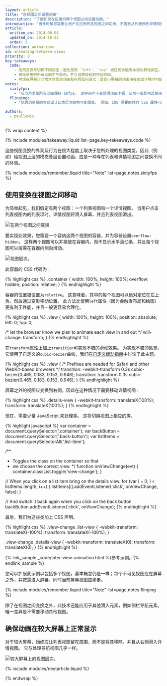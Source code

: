 ```yaml
---
layout: article
title: "在视图之间设置动画"
description: "了解如何在应用的两个视图之间设置动画。"
introduction: "很多时候您需要让用户在应用的各视图之间切换，不管是从列表换到详情视图，还是显示侧栏导航。 这些视图之间的动画对于吸引用户很有用，并给您的项目增加更多活力。"
article:
  written_on: 2014-08-08
  updated_on: 2014-10-22
  order: 5
collection: animations
id: animating-between-views
priority: 0
key-takeaways:
  code:
    - 使用变换来切换不同视图；避免使用 `left`、`top` 或任何会触发布局的其他属性。
    - 确保使用的所有动画生气勃勃，并且设置较短的持续时间。
    - 考虑在屏幕尺寸增大时您的动画和布局如何变化；适合小屏幕的动画用在桌面环境时可能看起来很怪。
notes:
  sixtyfps:
    - "应当力求使所有动画保持 60fps。 这样用户不会觉得动画卡顿，从而不会影响其使用体验。 确保在动画开始之前，针对您打算更改的属性为动画元素设置 will-change。 对于视图变换，您很可能要使用 <code>will-change: transform</code>。"
  flinging:
    - "以跨浏览器的方式设计此类层次结构可能很难。 例如，iOS 需要额外的 CSS 属性<code>-webkit-overflow-scrolling: touch</code>来“重新启用”抛式滚动，但是您不能像使用标准溢出属性一样，控制动作所针对的轴。 一定要在各种设备上测试您的实现方法！"

authors:
  - paullewis
---
```

{% wrap content %}

{% include modules/takeaway.liquid list=page.key-takeaways.code %}

这些视图变换的外观及行为在很大程度上取决于您所处理的视图类型，因此（例如）给视图上层的模态叠层设置动画，应是一种与在列表和详情视图之间变换不同的体验。

{% include modules/remember.liquid title="Note" list=page.notes.sixtyfps %}

## 使用变换在视图之间移动

为简单起见，我们假定有两个视图：一个列表视图和一个详情视图。 当用户点击列表视图内的列表项时，详情视图将滑入屏幕，并且列表视图滑出。

<img src="imgs/gifs/view-translate.gif" alt="在两个视图之间变换" />

要实现此效果，您需要一个容纳这两个视图的容器，并为容器设置`overflow: hidden`。 这样两个视图可以并排放在容器内，而不显示水平滚动条，并且每个视图可以按需在容器内侧向滑动。

<img src="imgs/container-two-views.svg" alt="视图层次。" />

此容器的 CSS 代码为：

{% highlight css %}
.container {
  width: 100%;
  height: 100%;
  overflow: hidden;
  position: relative;
}
{% endhighlight %}

容器的位置被设置为`relative`。 这意味着，其中的每个视图可以绝对定位在左上角，然后通过变形移动位置。 此方法比使用`left`属性（因为会触发布局和绘图）更有利于性能，并且一般更容易合理化。

{% highlight css %}
.view {
  width: 100%;
  height: 100%;
  position: absolute;
  left: 0;
  top: 0;

  /* let the browser know we plan to animate
     each view in and out */
  will-change: transform;
}
{% endhighlight %}

在`transform`属性上加上`transition`可实现不错的滑动效果。 为实现不错的感觉，它使用了自定义的`cubic-bezier`曲线，我们在[自定义缓动指南](custom-easing.html)中讨论了此主题。

{% highlight css %}
.view {
  /* Prefixes are needed for Safari and other WebKit-based browsers */
  transition: -webkit-transform 0.3s cubic-bezier(0.465, 0.183, 0.153, 0.946);
  transition: transform 0.3s cubic-bezier(0.465, 0.183, 0.153, 0.946);
}
{% endhighlight %}

屏幕之外的视图应变换到右侧，因此在这种情况下需要移动详情视图：

{% highlight css %}
.details-view {
  -webkit-transform: translateX(100%);
  transform: translateX(100%);
}
{% endhighlight %}

现在，需要少量 JavaScript 来处理类。 这将切换视图上相应的类。

{% highlight javascript %}
var container = document.querySelector('.container');
var backButton = document.querySelector('.back-button');
var listItems = document.querySelectorAll('.list-item');

/**
 * Toggles the class on the container so that
 * we choose the correct view.
 */
function onViewChange(evt) {
  container.classList.toggle('view-change');
}

// When you click on a list item bring on the details view.
for (var i = 0; i < listItems.length; i++) {
  listItems[i].addEventListener('click', onViewChange, false);
}

// And switch it back again when you click on the back button
backButton.addEventListener('click', onViewChange);
{% endhighlight %}

最后，我们为这些类加上 CSS 声明。

{% highlight css %}
.view-change .list-view {
  -webkit-transform: translateX(-100%);
  transform: translateX(-100%);
}

.view-change .details-view {
  -webkit-transform: translateX(0);
  transform: translateX(0);
}
{% endhighlight %}

{% link_sample _code/inter-view-animation.html %}参考示例。{% endlink_sample %}

您可以扩展此示例以包括多个视图，基本概念仍是一样；每个不可见视图应在屏幕之外，并按需进入屏幕，同时当前屏幕视图应移走。

{% include modules/remember.liquid title="Note" list=page.notes.flinging %}

除了在视图之间变换之外，此技术还能应用于其他滑入元素，例如侧栏导航元素。 唯一差异是不需要移动其他视图。

## 确保动画在较大屏幕上正常显示

对于较大屏幕，始终应让列表视图留在周围，而不是将其移除，并且从右侧滑入详情视图。 它与处理导航视图几乎一样。

<img src="imgs/container-two-views-ls.svg" alt="较大屏幕上的视图层次。" />

{% include modules/nextarticle.liquid %}

{% endwrap %}
